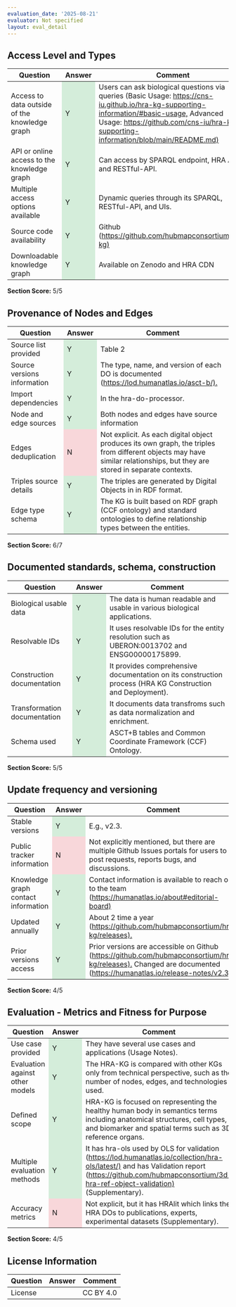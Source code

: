 ```yaml
---
evaluation_date: '2025-08-21'
evaluator: Not specified
layout: eval_detail
---
```


## Access Level and Types
<div class="table-responsive">
<table class="table table-striped">
<thead><tr><th>Question</th><th>Answer</th><th>Comment</th></tr></thead><tbody>
<tr><td>Access to data outside of the knowledge graph</td><td style="background-color:#d4edda;">Y</td><td>Users can ask biological questions via queries (Basic Usage: <a href="https://cns-iu.github.io/hra-kg-supporting-information/#basic-usage,">https://cns-iu.github.io/hra-kg-supporting-information/#basic-usage,</a> Advanced Usage: <a href="https://github.com/cns-iu/hra-kg-supporting-information/blob/main/README.md)">https://github.com/cns-iu/hra-kg-supporting-information/blob/main/README.md)</a></td></tr>
<tr><td>API or online access to the knowledge graph</td><td style="background-color:#d4edda;">Y</td><td>Can access by SPARQL endpoint, HRA API, and RESTful-API.</td></tr>
<tr><td>Multiple access options available</td><td style="background-color:#d4edda;">Y</td><td>Dynamic queries through its SPARQL, RESTful-API, and UIs.</td></tr>
<tr><td>Source code availability</td><td style="background-color:#d4edda;">Y</td><td>Github (<a href="https://github.com/hubmapconsortium/hra-kg)">https://github.com/hubmapconsortium/hra-kg)</a></td></tr>
<tr><td>Downloadable knowledge graph</td><td style="background-color:#d4edda;">Y</td><td>Available on Zenodo and HRA CDN</td></tr>
</tbody></table></div>
<p><strong>Section Score:</strong> 5/5</p>

## Provenance of Nodes and Edges
<div class="table-responsive">
<table class="table table-striped">
<thead><tr><th>Question</th><th>Answer</th><th>Comment</th></tr></thead><tbody>
<tr><td>Source list provided</td><td style="background-color:#d4edda;">Y</td><td>Table 2</td></tr>
<tr><td>Source versions information</td><td style="background-color:#d4edda;">Y</td><td>The type, name, and version of each DO is documented (<a href="https://lod.humanatlas.io/asct-b/).">https://lod.humanatlas.io/asct-b/).</a></td></tr>
<tr><td>Import dependencies</td><td style="background-color:#d4edda;">Y</td><td>In the hra-do-processor.</td></tr>
<tr><td>Node and edge sources</td><td style="background-color:#d4edda;">Y</td><td>Both nodes and edges have source information</td></tr>
<tr><td>Edges deduplication</td><td style="background-color:#f8d7da;">N</td><td>Not explicit. As each digital object produces its own graph, the triples from different objects may have similar relationships, but they are stored in separate contexts.</td></tr>
<tr><td>Triples source details</td><td style="background-color:#d4edda;">Y</td><td>The triples are generated by Digital Objects in in RDF format.</td></tr>
<tr><td>Edge type schema</td><td style="background-color:#d4edda;">Y</td><td>The KG is built based on RDF graph (CCF ontology) and standard ontologies to define relationship types between the entities.</td></tr>
</tbody></table></div>
<p><strong>Section Score:</strong> 6/7</p>

## Documented standards, schema, construction
<div class="table-responsive">
<table class="table table-striped">
<thead><tr><th>Question</th><th>Answer</th><th>Comment</th></tr></thead><tbody>
<tr><td>Biological usable data</td><td style="background-color:#d4edda;">Y</td><td>The data is human readable and usable in various biological applications.</td></tr>
<tr><td>Resolvable IDs</td><td style="background-color:#d4edda;">Y</td><td>It uses resolvable IDs for the entity resolution such as UBERON:0013702 and ENSG00000175899.</td></tr>
<tr><td>Construction documentation</td><td style="background-color:#d4edda;">Y</td><td>It provides comprehensive documentation on its construction process (HRA KG Construction and Deployment).</td></tr>
<tr><td>Transformation documentation</td><td style="background-color:#d4edda;">Y</td><td>It documents data transfroms such as data normalization and enrichment.</td></tr>
<tr><td>Schema used</td><td style="background-color:#d4edda;">Y</td><td>ASCT+B tables and Common Coordinate Framework (CCF) Ontology.</td></tr>
</tbody></table></div>
<p><strong>Section Score:</strong> 5/5</p>

## Update frequency and versioning
<div class="table-responsive">
<table class="table table-striped">
<thead><tr><th>Question</th><th>Answer</th><th>Comment</th></tr></thead><tbody>
<tr><td>Stable versions</td><td style="background-color:#d4edda;">Y</td><td>E.g., v2.3.</td></tr>
<tr><td>Public tracker information</td><td style="background-color:#f8d7da;">N</td><td>Not explicitly mentioned, but there are multiple Github Issues portals for users to post requests, reports bugs, and discussions.</td></tr>
<tr><td>Knowledge graph contact information</td><td style="background-color:#d4edda;">Y</td><td>Contact information is available to reach out to the team (<a href="https://humanatlas.io/about#editorial-board)">https://humanatlas.io/about#editorial-board)</a></td></tr>
<tr><td>Updated annually</td><td style="background-color:#d4edda;">Y</td><td>About 2 time a year (<a href="https://github.com/hubmapconsortium/hra-kg/releases).">https://github.com/hubmapconsortium/hra-kg/releases).</a></td></tr>
<tr><td>Prior versions access</td><td style="background-color:#d4edda;">Y</td><td>Prior versions are accessible on Github (<a href="https://github.com/hubmapconsortium/hra-kg/releases).">https://github.com/hubmapconsortium/hra-kg/releases).</a> Changed are documented (<a href="https://humanatlas.io/release-notes/v2.3).">https://humanatlas.io/release-notes/v2.3).</a></td></tr>
</tbody></table></div>
<p><strong>Section Score:</strong> 4/5</p>

## Evaluation - Metrics and Fitness for Purpose
<div class="table-responsive">
<table class="table table-striped">
<thead><tr><th>Question</th><th>Answer</th><th>Comment</th></tr></thead><tbody>
<tr><td>Use case provided</td><td style="background-color:#d4edda;">Y</td><td>They have several use cases and applications (Usage Notes).</td></tr>
<tr><td>Evaluation against other models</td><td style="background-color:#d4edda;">Y</td><td>The HRA-KG is compared with other KGs only from technical perspective, such as the number of nodes, edges, and technologies used.</td></tr>
<tr><td>Defined scope</td><td style="background-color:#d4edda;">Y</td><td>HRA-KG is focused on representing the healthy human body in semantics terms including anatomical structures, cell types, and biomarker and spatial terms such as 3D reference organs.</td></tr>
<tr><td>Multiple evaluation methods</td><td style="background-color:#d4edda;">Y</td><td>It has hra-ols used by OLS for validation (<a href="https://lod.humanatlas.io/collection/hra-ols/latest/)">https://lod.humanatlas.io/collection/hra-ols/latest/)</a> and has Validation report (<a href="https://github.com/hubmapconsortium/3d-hra-ref-object-validation)">https://github.com/hubmapconsortium/3d-hra-ref-object-validation)</a> (Supplementary).</td></tr>
<tr><td>Accuracy metrics</td><td style="background-color:#f8d7da;">N</td><td>Not explicit, but it has HRAlit which links the HRA DOs to publications, experts, experimental datasets (Supplementary).</td></tr>
</tbody></table></div>
<p><strong>Section Score:</strong> 4/5</p>

## License Information
<div class="table-responsive">
<table class="table table-striped">
<thead><tr><th>Question</th><th>Answer</th><th>Comment</th></tr></thead><tbody>
<tr><td>License</td><td></td><td>CC BY 4.0</td></tr>
</tbody></table></div>

